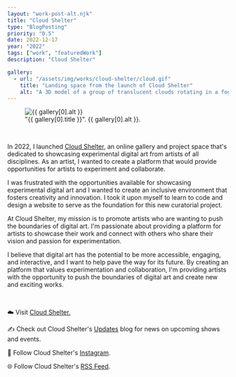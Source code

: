 ```yaml
---
layout: "work-post-alt.njk"
title: "Cloud Shelter"
type: "BlogPosting"
priority: "0.5"
date: 2022-12-17
year: "2022"
tags: ["work", "featuredWork"]
description: "Cloud Shelter"

gallery:
  - url: "/assets/img/works/cloud-shelter/cloud.gif"
    title: "Landing space from the launch of Cloud Shelter"
    alt: "A 3D model of a group of translucent clouds rotating in a foggy grey sky"
---
```


<figure class="main-article__figure">
    <img src="{{ gallery[0].url  }}" alt="{{ gallery[0].alt }}" title="{{ gallery[0].title }}">
        <figcaption>
            "{{ gallery[0].title }}". {{ gallery[0].alt }}.
        </figcaption>
</figure>

<br>

<p>In 2022, I launched <a href="https://cloudshelter.space" target="_blank" rel="noopener">Cloud Shelter</a>, an online gallery and project space that's dedicated to showcasing experimental digital art from artists of all disciplines. As an artist, I wanted to create a platform that would provide opportunities for artists to experiment and collaborate.

I was frustrated with the opportunities available for showcasing experimental digital art and I wanted to create an inclusive environment that fosters creativity and innovation. I took it upon myself to learn to code and design a website to serve as the foundation for this new curatorial project.

At Cloud Shelter, my mission is to promote artists who are wanting to push the boundaries of digital art. I'm passionate about providing a platform for artists to showcase their work and connect with others who share their vision and passion for experimentation.

I believe that digital art has the potential to be more accessible, engaging, and interactive, and I want to help pave the way for its future. By creating an platform that values experimentation and collaboration, I'm providing artists with the opportunity to push the boundaries of digital art and create new and exciting works.</p>

<br>

<p>☁️ Visit <a href="https://cloudshelter.space" target="_blank" rel="noopener">Cloud Shelter.</a></p>
<p>✍️ Check out Cloud Shelter's <a href="https://www.cloudshelter.space/updates" target="_blank" rel="noopener">Updates</a> blog for news on upcoming shows and events.</p>
<p>🔗 Follow Cloud Shelter's <a href="https://instagram.com/cloud.shelter" target="_blank" rel="noopener">Instagram</a>.</p>
<p>🌐 Follow Cloud Shelter's <a href="https://www.cloudshelter.space/rss.xml" target="_blank" rel="noopener">RSS Feed</a>.</p>

<br>
<br>